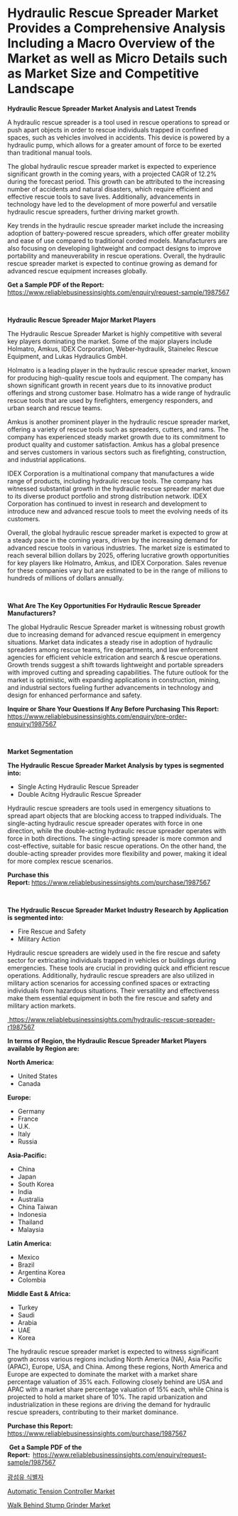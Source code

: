<p><h1>Hydraulic Rescue Spreader Market Provides a Comprehensive Analysis Including a Macro Overview of the Market as well as Micro Details such as Market Size and Competitive Landscape</h1></p><p><strong>Hydraulic Rescue Spreader Market Analysis and Latest Trends</strong></p>
<p><p>A hydraulic rescue spreader is a tool used in rescue operations to spread or push apart objects in order to rescue individuals trapped in confined spaces, such as vehicles involved in accidents. This device is powered by a hydraulic pump, which allows for a greater amount of force to be exerted than traditional manual tools.</p><p>The global hydraulic rescue spreader market is expected to experience significant growth in the coming years, with a projected CAGR of 12.2% during the forecast period. This growth can be attributed to the increasing number of accidents and natural disasters, which require efficient and effective rescue tools to save lives. Additionally, advancements in technology have led to the development of more powerful and versatile hydraulic rescue spreaders, further driving market growth.</p><p>Key trends in the hydraulic rescue spreader market include the increasing adoption of battery-powered rescue spreaders, which offer greater mobility and ease of use compared to traditional corded models. Manufacturers are also focusing on developing lightweight and compact designs to improve portability and maneuverability in rescue operations. Overall, the hydraulic rescue spreader market is expected to continue growing as demand for advanced rescue equipment increases globally.</p></p>
<p><strong>Get a Sample PDF of the Report:&nbsp;</strong> <a href="https://www.reliablebusinessinsights.com/enquiry/request-sample/1987567">https://www.reliablebusinessinsights.com/enquiry/request-sample/1987567</a></p>
<p>&nbsp;</p>
<p><strong>Hydraulic Rescue Spreader Major Market Players</strong></p>
<p><p>The Hydraulic Rescue Spreader Market is highly competitive with several key players dominating the market. Some of the major players include Holmatro, Amkus, IDEX Corporation, Weber-hydraulik, Stainelec Rescue Equipment, and Lukas Hydraulics GmbH.</p><p>Holmatro is a leading player in the hydraulic rescue spreader market, known for producing high-quality rescue tools and equipment. The company has shown significant growth in recent years due to its innovative product offerings and strong customer base. Holmatro has a wide range of hydraulic rescue tools that are used by firefighters, emergency responders, and urban search and rescue teams.</p><p>Amkus is another prominent player in the hydraulic rescue spreader market, offering a variety of rescue tools such as spreaders, cutters, and rams. The company has experienced steady market growth due to its commitment to product quality and customer satisfaction. Amkus has a global presence and serves customers in various sectors such as firefighting, construction, and industrial applications.</p><p>IDEX Corporation is a multinational company that manufactures a wide range of products, including hydraulic rescue tools. The company has witnessed substantial growth in the hydraulic rescue spreader market due to its diverse product portfolio and strong distribution network. IDEX Corporation has continued to invest in research and development to introduce new and advanced rescue tools to meet the evolving needs of its customers.</p><p>Overall, the global hydraulic rescue spreader market is expected to grow at a steady pace in the coming years, driven by the increasing demand for advanced rescue tools in various industries. The market size is estimated to reach several billion dollars by 2025, offering lucrative growth opportunities for key players like Holmatro, Amkus, and IDEX Corporation. Sales revenue for these companies vary but are estimated to be in the range of millions to hundreds of millions of dollars annually.</p></p>
<p>&nbsp;</p>
<p><strong>What Are The Key Opportunities For Hydraulic Rescue Spreader Manufacturers?</strong></p>
<p><p>The global Hydraulic Rescue Spreader market is witnessing robust growth due to increasing demand for advanced rescue equipment in emergency situations. Market data indicates a steady rise in adoption of hydraulic spreaders among rescue teams, fire departments, and law enforcement agencies for efficient vehicle extrication and search & rescue operations. Growth trends suggest a shift towards lightweight and portable spreaders with improved cutting and spreading capabilities. The future outlook for the market is optimistic, with expanding applications in construction, mining, and industrial sectors fueling further advancements in technology and design for enhanced performance and safety.</p></p>
<p><strong>Inquire or Share Your Questions If Any Before Purchasing This Report:</strong> <a href="https://www.reliablebusinessinsights.com/enquiry/pre-order-enquiry/1987567">https://www.reliablebusinessinsights.com/enquiry/pre-order-enquiry/1987567</a></p>
<p>&nbsp;</p>
<p><strong>Market Segmentation</strong></p>
<p><strong>The Hydraulic Rescue Spreader Market Analysis by types is segmented into:</strong></p>
<p><ul><li>Single Acting Hydraulic Rescue Spreader</li><li>Double Acitng Hydraulic Rescue Spreader</li></ul></p>
<p><p>Hydraulic rescue spreaders are tools used in emergency situations to spread apart objects that are blocking access to trapped individuals. The single-acting hydraulic rescue spreader operates with force in one direction, while the double-acting hydraulic rescue spreader operates with force in both directions. The single-acting spreader is more common and cost-effective, suitable for basic rescue operations. On the other hand, the double-acting spreader provides more flexibility and power, making it ideal for more complex rescue scenarios.</p></p>
<p><strong>Purchase this Report:&nbsp;</strong><a href="https://www.reliablebusinessinsights.com/purchase/1987567">https://www.reliablebusinessinsights.com/purchase/1987567</a></p>
<p>&nbsp;</p>
<p><strong>The Hydraulic Rescue Spreader Market Industry Research by Application is segmented into:</strong></p>
<p><ul><li>Fire Rescue and Safety</li><li>Military Action</li></ul></p>
<p><p>Hydraulic rescue spreaders are widely used in the fire rescue and safety sector for extricating individuals trapped in vehicles or buildings during emergencies. These tools are crucial in providing quick and efficient rescue operations. Additionally, hydraulic rescue spreaders are also utilized in military action scenarios for accessing confined spaces or extracting individuals from hazardous situations. Their versatility and effectiveness make them essential equipment in both the fire rescue and safety and military action markets.</p></p>
<p><a href="https://www.reliablebusinessinsights.com/hydraulic-rescue-spreader-r1987567">&nbsp;https://www.reliablebusinessinsights.com/hydraulic-rescue-spreader-r1987567</a></p>
<p><strong>In terms of Region, the Hydraulic Rescue Spreader Market Players available by Region are:</strong></p>
<p>
    <p> <strong> North America: </strong>
        <ul>
            <li>United States</li>
            <li>Canada</li>
        </ul>
        </p> 
    <p> <strong> Europe: </strong>
        <ul>
            <li>Germany</li>
            <li>France</li>
            <li>U.K.</li>
            <li>Italy</li>
            <li>Russia</li>
        </ul>
        </p> 
    <p> <strong> Asia-Pacific: </strong>
        <ul>
            <li>China</li>
            <li>Japan</li>
            <li>South Korea</li>
            <li>India</li>
            <li>Australia</li>
            <li>China Taiwan</li>
            <li>Indonesia</li>
            <li>Thailand</li>
            <li>Malaysia</li>
        </ul>
        </p> 
    <p> <strong> Latin America: </strong>
        <ul>
            <li>Mexico</li>
            <li>Brazil</li>
            <li>Argentina Korea</li>
            <li>Colombia</li>
        </ul>
        </p> 
    <p> <strong> Middle East & Africa: </strong>
        <ul>
            <li>Turkey</li>
            <li>Saudi</li>
            <li>Arabia</li>
            <li>UAE</li>
            <li>Korea</li>
        </ul>
    </p>
    </p>
<p><p>The hydraulic rescue spreader market is expected to witness significant growth across various regions including North America (NA), Asia Pacific (APAC), Europe, USA, and China. Among these regions, North America and Europe are expected to dominate the market with a market share percentage valuation of 35% each. Following closely behind are USA and APAC with a market share percentage valuation of 15% each, while China is projected to hold a market share of 10%. The rapid urbanization and industrialization in these regions are driving the demand for hydraulic rescue spreaders, contributing to their market dominance.</p></p>
<p><strong>Purchase this Report: </strong><a href="https://www.reliablebusinessinsights.com/purchase/1987567">https://www.reliablebusinessinsights.com/purchase/1987567</a></p>
<p>&nbsp;<strong>Get a Sample PDF of the Report:&nbsp;&nbsp;</strong><a href="https://www.reliablebusinessinsights.com/enquiry/request-sample/1987567">https://www.reliablebusinessinsights.com/enquiry/request-sample/1987567</a></p>
<p><strong></strong></p>
<p><p><a href="https://github.com/iansanftyord09878/Market-Research-Report-List-2/blob/main/1246663169914.md">광섬유 식별자</a></p><p><a href="https://github.com/AnnChovey2023/Market-Research-Report-List-1/blob/main/automatic-tension-controller-market.md">Automatic Tension Controller Market</a></p><p><a href="https://github.com/yadanielu/Market-Research-Report-List-1/blob/main/walk-behind-stump-grinder-market.md">Walk Behind Stump Grinder Market</a></p></p>